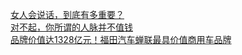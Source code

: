   
[女人会说话，到底有多重要？](http://www.dianyue.me/archives/136/2adiyc26ol66wje6/)  
[对不起，你所谓的人脉并不值钱](http://www.dianyue.me/archives/010/cswvdiyycgf5yl5d/)  
[品牌价值达1328亿元！福田汽车蝉联最具价值商用车品牌](http://www.dianyue.me/archives/437/cde28enysohemute/)